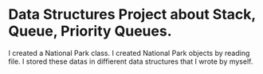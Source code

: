 # Data Structures Project about Stack, Queue, Priority Queues.
I created a National Park class.
I created National Park objects by reading file.
I stored these datas in diffierent data structures that I wrote by myself.
